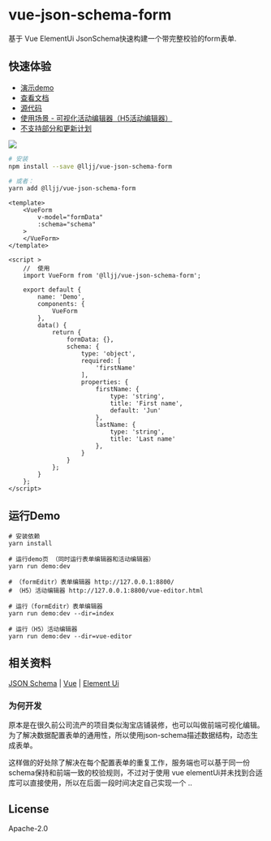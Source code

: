 # vue-json-schema-form
基于 Vue ElementUi JsonSchema快速构建一个带完整校验的form表单.

## 快速体验
* [演示demo](https://form.lljj.me/ "Vue JSON Schema Form Demo")
* [查看文档](https://vue-json-schema-form.lljj.me/ "Vue JSON Schema Docs")
* [源代码](https://github.com/lljj-x/vue-json-schema-form "Vue JSON Schema github")
* [使用场景 - 可视化活动编辑器（H5活动编辑器）](https://form.lljj.me/vue-editor.html)
* [不支持部分和更新计划](https://vue-json-schema-form.lljj.me/zh/guide/todo.html)

![](https://7.luochongfei.top/vue-json-schema-form.gif?1)

``` bash
# 安装
npm install --save @lljj/vue-json-schema-form

# 或者：
yarn add @lljj/vue-json-schema-form
```

```vue
<template>
    <VueForm
        v-model="formData"
        :schema="schema"
    >
    </VueForm>
</template>

<script >
    //  使用
    import VueForm from '@lljj/vue-json-schema-form';

    export default {
        name: 'Demo',
        components: {
            VueForm
        },
        data() {
            return {
                formData: {},
                schema: {
                    type: 'object',
                    required: [
                        'firstName'
                    ],
                    properties: {
                        firstName: {
                            type: 'string',
                            title: 'First name',
                            default: 'Jun'
                        },
                        lastName: {
                            type: 'string',
                            title: 'Last name'
                        },
                    }
                }
            };
        }
    };
</script>
```

## 运行Demo
```ssh
# 安装依赖
yarn install

# 运行demo页 （同时运行表单编辑器和活动编辑器）
yarn run demo:dev

# （formEditr）表单编辑器 http://127.0.0.1:8800/
# （H5）活动编辑器 http://127.0.0.1:8800/vue-editor.html

# 运行（formEditr）表单编辑器
yarn run demo:dev --dir=index

# 运行（H5）活动编辑器
yarn run demo:dev --dir=vue-editor

```

## 相关资料
[JSON Schema](https://json-schema.org/understanding-json-schema/index.html) |
[Vue](https://cn.vuejs.org/) |
[Element Ui](https://element.eleme.io/)

### 为何开发
原本是在很久前公司流产的项目类似淘宝店铺装修，也可以叫做前端可视化编辑。为了解决数据配置表单的通用性，所以使用json-schema描述数据结构，动态生成表单。

这样做的好处除了解决在每个配置表单的重复工作，服务端也可以基于同一份schema保持和前端一致的校验规则，不过对于使用 vue elementUi并未找到合适库可以直接使用，所以在后面一段时间决定自己实现一个 ..

## License
Apache-2.0
